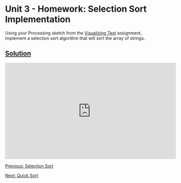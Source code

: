 # Unit 3 - Homework: Selection Sort Implementation

Using your Processing sketch from the [Visualizing Text](homework1.md) assignment, implement a selection sort algorithm that will sort the array of strings.

## [Solution](https://github.com/blwatkins/Data-Structures-From-A-New-Perspective/blob/master/3_Sorting/HomeworkSolutions/Homework2/src/SelectionSort.java)

<iframe width="560" height="315" src="https://www.youtube.com/embed/Mvs20pYr8PM" frameborder="0" allowfullscreen></iframe>

<br>

[Previous: Selection Sort](day2.md)

[Next: Quick Sort](day3.md)
